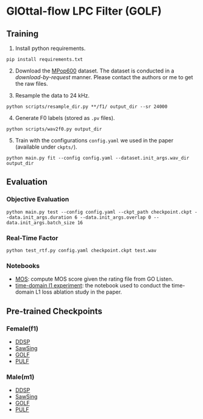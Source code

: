 # GlOttal-flow LPC Filter (GOLF)


## Training

1. Install python requirements.

```commandline
pip install requirements.txt
```

2. Download the [MPop600](https://ieeexplore.ieee.org/document/9306461) dataset. The dataset is conducted in a _download-by-request_ manner. Please contact the authors or me to get the raw files.

3. Resample the data to 24 kHz.

```commandline
python scripts/resample_dir.py **/f1/ output_dir --sr 24000
```

4. Generate F0 labels (stored as `.pv` files).

```commandline
python scripts/wav2f0.py output_dir
```

5. Train with the configurations `config.yaml` we used in the paper (available under `ckpts/`).

```commandline
python main.py fit --config config.yaml --dataset.init_args.wav_dir output_dir
```

## Evaluation

### Objective Evaluation

```commandline
python main.py test --config config.yaml --ckpt_path checkpoint.ckpt --data.init_args.duration 6 --data.init_args.overlap 0 --data.init_args.batch_size 16
```

### Real-Time Factor

```commandline
python test_rtf.py config.yaml checkpoint.ckpt test.wav
```

### Notebooks

- [MOS](notebooks/mos.ipynb): compute MOS score given the rating file from GO Listen.
- [time-domain l1 experiment](notebooks/time_l1.ipynb): the notebook used to conduct the time-domain L1 loss ablation study in the paper.

## Pre-trained Checkpoints

### Female(f1)

- [DDSP](ckpts/ddsp_f1/)
- [SawSing](ckpts/sawsing_f1/)
- [GOLF](ckpts/glottal_d_f1/)
- [PULF](ckpts/pulse_f1/)

### Male(m1)

- [DDSP](ckpts/ddsp_m1/)
- [SawSing](ckpts/sawsing_m1/)
- [GOLF](ckpts/glottal_d_m1/)
- [PULF](ckpts/pulse_m1/)


